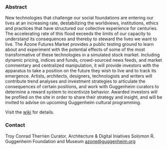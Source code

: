 ### Abstract
New technologies that challenge our social foundations are entering our lives at an increasing rate, destabilizing the worldviews, institutions, ethics and practices that have structured our collective experience for centuries. The accelerating rate of this flood exceeds the limits of our capacity to understand its consequences and thereby to steward the lives we want to live. The Åzone Futures Market provides a public testing ground to learn about and experiment with the potential effects of some of the most transformative of these technologies in a simulated stock market. Including dynamic pricing, indices and funds, crowd-sourced news feeds, and market commentary and centralized manipulation, it will provide investors with the apparatus to take a position on the future they wish to live and to track its emergence. Artists, architects, designers, technologists and writers will contribute trend analyses and investment strategies to articulate the consequences of certain positions, and work with Guggenheim curators to determine a reward system to incentivize behavior. Awarded investors will be profiled on the site in order to share their strategy and insight, and will be invited to advise on upcoming Guggenheim cultural programming.

Visit the [wiki](https://github.com/AOzone/AOzone-Futures-Market/wiki) for details.

### Contact
Troy Conrad Therrien
Curator, Architecture & Digital Iniatives
Solomon R. Guggenheim Foundation and Museum
azone@guggenheim.org
